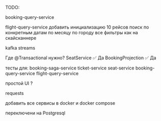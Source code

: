 TODO:

booking-query-service

flight-query-service
добавить инициализацию 10 рейсов
поиск по конкретным датам
по месяцу
по городу
все фильтры как на скайсканнере


kafka streams

Где	@Transactional нужно?
SeatService	✅ Да
BookingProjection	✅ Да



тесты для:
<module>booking-saga-service</module>
<module>ticket-service</module>
<module>seat-service</module>
<module>booking-query-service</module>
<module>flight-query-service</module>

простой UI ?

requests

добавить все сервисы в docker и docker compose

переключени на Postgresql